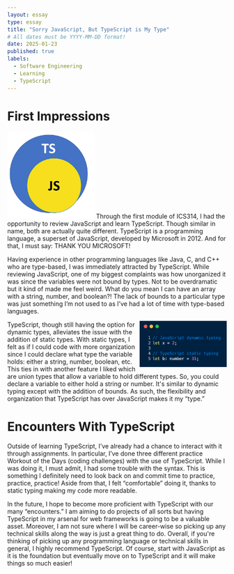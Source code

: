 ```yaml
---
layout: essay
type: essay
title: "Sorry JavaScript, But TypeScript is My Type"
# All dates must be YYYY-MM-DD format!
date: 2025-01-23
published: true
labels:
  - Software Engineering
  - Learning
  - TypeScript
---
```



# First Impressions
<img width="200px" class="rounded float-start pe-4" src="../img/tsessay/ts-js.png">
Through the first module of ICS314, I had the opportunity to review JavaScript and learn TypeScript. Though similar in name, both are actually quite different. TypeScript is a programming language, a superset of JavaScript, developed by Microsoft in 2012. And for that, I must say: THANK YOU MICROSOFT! 

Having experience in other programming languages like Java, C, and C++ who are type-based, I was immediately attracted by TypeScript. While reviewing JavaScript, one of my biggest complaints was how unorganized it was since the variables were not bound by types. Not to be overdramatic but it kind of made me feel weird. What do you mean I can have an array with a string, number, and boolean?! The lack of bounds to a particular type was just something I’m not used to as I’ve had a lot of time with type-based languages.

<img width="200px" align="right" src="../img/tsessay/ts-comparison-copy.png">
TypeScript, though still having the option for dynamic types, alleviates the issue with the addition of static types. With static types, I felt as if I could code with more organization since I could declare what type the variable holds: either a string, number, boolean, etc. This ties in with another feature I liked which are union types that allow a variable to hold different types. So, you could declare a variable to either hold a string or number. It's similar to dynamic typing except with the addition of bounds. As such, the flexibility and organization that TypeScript has over JavaScript makes it my “type.”

# Encounters With TypeScript

Outside of learning TypeScript, I’ve already had a chance to interact with it through assignments. In particular, I’ve done three different practice Workout of the Days (coding challenges) with the use of TypeScript. While I was doing it, I must admit, I had some trouble with the syntax. This is something I definitely need to look back on and commit time to practice, practice, practice! Aside from that, I felt “comfortable” doing it, thanks to static typing making my code more readable.

In the future, I hope to become more proficient with TypeScript with our many “encounters.” I am aiming to do projects of all sorts but having TypeScript in my arsenal for web frameworks is going to be a valuable asset. Moreover, I am not sure where I will be career-wise so picking up any technical skills along the way is just a great thing to do. Overall, if you're thinking of picking up any programming language or technical skills in general, I highly recommend TypeScript. Of course, start with JavaScript as it is the foundation but eventually move on to TypeScript and it will make things so much easier!
